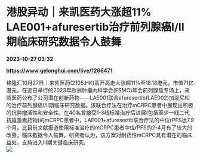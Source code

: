 # 港股异动｜来凯医药大涨超11% LAE001+afuresertib治疗前列腺癌I/II期临床研究数据令人鼓舞

**2023-10-27 03:32**

**https://www.gelonghui.com/live/1266471**

格隆汇10月27日｜来凯医药(2105.HK)高开高走大涨超11%至18.18港元，市值71亿港元。在近日举行的2023年欧洲肿瘤内科学会(ESMO)年会前列腺癌专场上，来凯医药公布了公司潜在创新药物——LAE001联合afuresertib(LAE002)加泼尼松的治疗前列腺癌I/II期临床研究数据。该联合疗法在治疗mCRPC患者中展现出积极的抗肿瘤活性和安全性。在40名曾接受1-3线标准治疗后进展(包括至少一线二代抗雄激素药物)的mCRPC患者中，LAE001+afuresertib联合疗法的中位rPFS达7.9个月，比目前文献报道使用标准治疗的mCRPC患者中位rPFS的2-4月有了较大的改善，临床数据令人鼓舞。研究者认为，该方案对耐药性mCRPC具有潜在的临床益处，支持进入III期关键临床研究。  
![](https://img5.gelonghui.com/live/eaffc-b1ded91b-0da0-4972-9332-13ba085259cb.png)